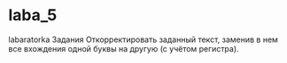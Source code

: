 # laba_5
labaratorka
Задания 
 Откорректировать заданный текст, заменив в нем все вхождения одной
буквы на другую (с учётом регистра).
